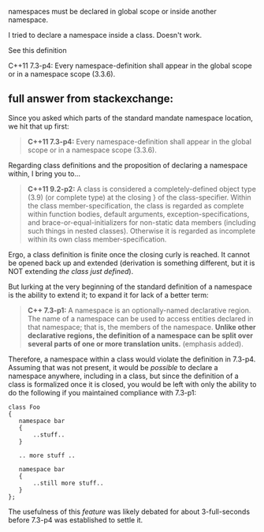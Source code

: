 namespaces must be declared in global scope or inside another namespace.

I tried to declare a namespace inside a class. Doesn't work.

See this definition

C++11 7.3-p4: Every namespace-definition shall appear in the global scope or in a namespace scope (3.3.6).


## full answer from stackexchange:

Since you asked which parts of the standard mandate namespace location, we hit that up first:

>**C++11 7.3-p4:** Every namespace-definition shall appear in the global scope or in a namespace scope (3.3.6).

Regarding class definitions and the proposition of declaring a namespace within, I bring you to...
>**C++11 9.2-p2:** A class is considered a completely-defined object type (3.9) (or complete type) at the closing } of the class-specifier. Within the class member-specification, the class is regarded as complete within function bodies, default arguments, exception-specifications, and brace-or-equal-initializers for non-static data members (including such things in nested classes). Otherwise it is regarded as incomplete within its own class member-specification.

Ergo, a class definition is finite once the closing curly is reached. It cannot be opened back up and extended (derivation is something different, but it is NOT extending *the class just defined*).

But lurking at the very beginning of the standard definition of a namespace is the ability to extend it; to expand it for lack of a better term:

>**C++ 7.3-p1:** A namespace is an optionally-named declarative region. The name of a namespace can be used to access entities declared in that namespace; that is, the members of the namespace. **Unlike other declarative regions, the definition of a namespace can be split over several parts of one or more translation units.** (emphasis added).

Therefore, a namespace within a class would violate the definition in 7.3-p4. Assuming that was not present, it would be *possible* to declare a namespace anywhere, including in a class, but since the definition of a class is formalized once it is closed, you would be left with only the ability to do the following if you maintained compliance with 7.3-p1:

    class Foo
    {
       namespace bar
       {
           ..stuff..
       }
    
       .. more stuff ..
    
       namespace bar
       {
           ..still more stuff..
       }
    };

The usefulness of this *feature* was likely debated for about 3-full-seconds before 7.3-p4 was established to settle it.
